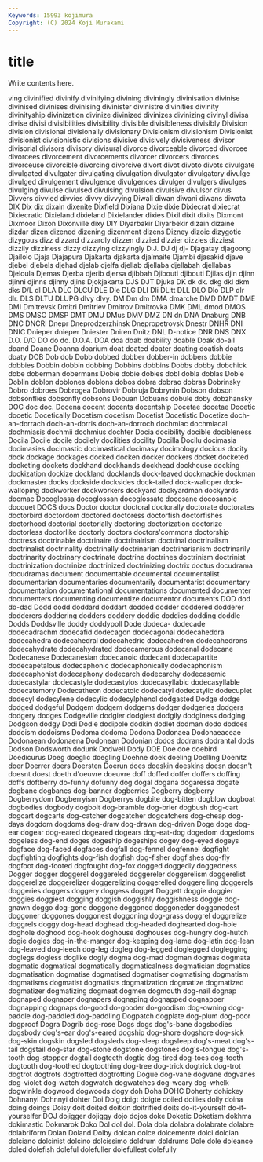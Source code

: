 ```yaml
---
Keywords: 15993 kojimura
Copyright: (C) 2024 Koji Murakami
---
```


# title

Write contents here.



ving divinified divinify divinifying divining diviningly divinisation divinise
divinised divinises divinising divinister divinistre divinities divinity divinityship divinization divinize
divinized divinizes divinizing divinyl divisa divise divisi divisibilities divisibility divisible
divisibleness divisibly Division division divisional divisionally divisionary Divisionism divisionism Divisionist
divisionist divisionistic divisions divisive divisively divisiveness divisor divisorial divisors divisory
divisural divorce divorceable divorced divorcee divorcees divorcement divorcements divorcer divorcers
divorces divorceuse divorcible divorcing divorcive divort divot divoto divots divulgate
divulgated divulgater divulgating divulgation divulgator divulgatory divulge divulged divulgement divulgence
divulgences divulger divulgers divulges divulging divulse divulsed divulsing divulsion divulsive
divulsor divus Divvers divvied divvies divvy divvying Diwali diwan diwani
diwans diwata DIX Dix dix dixain dixenite Dixfield Dixiana Dixie
dixie Dixiecrat dixiecrat Dixiecratic Dixieland dixieland Dixielander dixies Dixil dixit
dixits Dixmont Dixmoor Dixon Dixonville dixy DIY Diyarbakir Diyarbekir dizain
dizaine dizdar dizen dizened dizening dizenment dizens Dizney dizoic dizygotic
dizygous dizz dizzard dizzardly dizzen dizzied dizzier dizzies dizziest dizzily
dizziness dizzy dizzying dizzyingly D.J. DJ dj dj- Djagatay djagoong
Djailolo Djaja Djajapura Djakarta djakarta djalmaite Djambi djasakid djave djebel
djebels djehad djelab djelfa djellab djellaba djellabah djellabas Djeloula Djemas
Djerba djerib djersa djibbah Djibouti djibouti Djilas djin djinn djinni
djinns djinny djins Djokjakarta DJS DJT Djuka DK dk dk.
dkg dkl dkm dks D/L dl DLA DLC DLCU DLE
Dle DLG DLI Dli DLitt DLL DLO Dlo DLP dlr
dlr. DLS DLTU DLUPG dlvy dlvy. DM Dm dm DMA
dmarche DMD DMDT DME DMI Dmitrevsk Dmitri Dmitriev Dmitrov Dmitrovka
DMK DML dmod DMOS DMS DMSO DMSP DMT DMU DMus
DMV DMZ DN dn DNA Dnaburg DNB DNC DNCRI Dnepr
Dneprodzerzhinsk Dnepropetrovsk Dnestr DNHR DNI DNIC Dnieper dnieper Dniester Dniren
Dnitz DNL D-notice DNR DNS DNX D.O. D/O DO do
do. D.O.A. DOA doa doab doability doable Doak do-all doand
Doane Doanna doarium doat doated doater doating doatish doats doaty
DOB Dob dob Dobb dobbed dobber dobber-in dobbers dobbie dobbies
Dobbin dobbin dobbing Dobbins dobbins Dobbs dobby dobchick dobe doberman
dobermans Dobie dobie dobies dobl dobla doblas Doble Doblin doblon
doblones doblons dobos dobra dobrao dobras Dobrinsky Dobro dobroes Dobrogea
Dobrovir Dobruja Dobrynin Dobson dobson dobsonflies dobsonfly dobsons Dobuan Dobuans
dobule doby dobzhansky DOC doc doc. Docena docent docents docentship
Docetae docetae Docetic docetic Docetically Docetism docetism Docetist Docetistic Docetize
doch-an-dorrach doch-an-dorris doch-an-dorroch dochmiac dochmiacal dochmiasis dochmii dochmius dochter Docia
docibility docible docibleness Docila Docile docile docilely docilities docility Docilla
Docilu docimasia docimasies docimastic docimastical docimasy docimology docious docity dock
dockage dockages docked docken docker dockers docket docketed docketing dockets
dockhand dockhands dockhead dockhouse docking dockization dockize dockland docklands dock-leaved
dockmackie dockman dockmaster docks dockside docksides dock-tailed dock-walloper dock-walloping dockworker
dockworkers dockyard dockyardman dockyards docmac Docoglossa docoglossan docoglossate docosane docosanoic
docquet DOCS docs Doctor doctor doctoral doctorally doctorate doctorates doctorbird
doctordom doctored doctoress doctorfish doctorfishes doctorhood doctorial doctorially doctoring doctorization
doctorize doctorless doctorlike doctorly doctors doctors'commons doctorship doctress doctrinable doctrinaire
doctrinairism doctrinal doctrinalism doctrinalist doctrinality doctrinally doctrinarian doctrinarianism doctrinarily doctrinarity
doctrinary doctrinate doctrine doctrines doctrinism doctrinist doctrinization doctrinize doctrinized doctrinizing
doctrix doctus docudrama docudramas document documentable documental documentalist documentarian documentaries
documentarily documentarist documentary documentation documentational documentations documented documenter documenters documenting
documentize documentor documents DOD dod do-dad Dodd dodd doddard doddart
dodded dodder doddered dodderer dodderers doddering dodders doddery doddie doddies
dodding doddle Dodds Doddsville doddy doddypoll Dode dodeca- dodecade dodecadrachm
dodecafid dodecagon dodecagonal dodecaheddra dodecahedra dodecahedral dodecahedric dodecahedron dodecahedrons dodecahydrate
dodecahydrated dodecamerous dodecanal dodecane Dodecanese Dodecanesian dodecanoic dodecant dodecapartite dodecapetalous
dodecaphonic dodecaphonically dodecaphonism dodecaphonist dodecaphony dodecarch dodecarchy dodecasemic dodecastylar dodecastyle
dodecastylos dodecasyllabic dodecasyllable dodecatemory Dodecatheon dodecatoic dodecatyl dodecatylic dodecuplet dodecyl
dodecylene dodecylic dodecylphenol dodgasted Dodge dodge dodged dodgeful Dodgem dodgem
dodgems dodger dodgeries dodgers dodgery dodges Dodgeville dodgier dodgiest dodgily
dodginess dodging Dodgson dodgy Dodi Dodie dodipole dodkin dodlet dodman
dodo dodoes dodoism dodoisms Dodoma dodoma Dodona Dodonaea Dodonaeaceae Dodonaean
dodonaena Dodonean Dodonian dodos dodrans dodrantal dods Dodson Dodsworth dodunk
Dodwell Dody DOE Doe doe doebird Doedicurus Doeg doeglic doegling
Doehne doek doeling Doelling Doenitz doer Doerrer doers Doersten Doerun
does doeskin doeskins doesn doesn't doesnt doest doeth d'oeuvre doeuvre
doff doffed doffer doffers doffing doffs doftberry do-funny dofunny dog
dogal dogana dogaressa dogate dogbane dogbanes dog-banner dogberries Dogberry dogberry
Dogberrydom Dogberryism Dogberrys dogbite dog-bitten dogblow dogboat dogbodies dogbody dogbolt
dog-bramble dog-brier dogbush dog-cart dogcart dogcarts dog-catcher dogcatcher dogcatchers dog-cheap
dog-days dogdom dogdoms dog-draw dog-drawn dog-driven Doge doge dog-ear dogear
dog-eared dogeared dogears dog-eat-dog dogedom dogedoms dogeless dog-end doges dogeship
dogeships dogey dog-eyed dogeys dogface dog-faced dogfaces dogfall dog-fennel dogfennel
dogfight dogfighting dogfights dog-fish dogfish dog-fisher dogfishes dog-fly dogfoot dog-footed
dogfought dog-fox dogged doggedly doggedness Dogger dogger doggerel doggereled doggereler
doggerelism doggerelist doggerelize doggerelizer doggerelizing doggerelled doggerelling doggerels doggeries doggers
doggery doggess dogget Doggett doggie doggier doggies doggiest dogging doggish
doggishly doggishness doggle dog-gnawn doggo dog-gone doggone doggoned doggoneder doggonedest
doggoner doggones doggonest doggoning dog-grass doggrel doggrelize doggrels doggy dog-head
doghead dog-headed doghearted dog-hole doghole doghood dog-hook doghouse doghouses dog-hungry
dog-hutch dogie dogies dog-in-the-manger dog-keeping dog-lame dog-latin dog-lean dog-leaved dog-leech
dog-leg dogleg dog-legged doglegged doglegging doglegs dogless doglike dogly dogma
dog-mad dogman dogmas dogmata dogmatic dogmatical dogmatically dogmaticalness dogmatician dogmatics
dogmatisation dogmatise dogmatised dogmatiser dogmatising dogmatism dogmatisms dogmatist dogmatists dogmatization
dogmatize dogmatized dogmatizer dogmatizing dogmeat dogmen dogmouth dog-nail dognap dognaped
dognaper dognapers dognaping dognapped dognapper dognapping dognaps do-good do-gooder do-goodism
dog-owning dog-paddle dog-paddled dog-paddling Dogpatch dogplate dog-plum dog-poor dogproof Dogra
Dogrib dog-rose Dogs dogs dog's-bane dogsbodies dogsbody dog's-ear dog's-eared dogship
dog-shore dogshore dog-sick dog-skin dogskin dogsled dogsleds dog-sleep dogsleep dog's-meat
dog's-tail dogstail dog-star dog-stone dogstone dogstones dog's-tongue dog's-tooth dog-stopper dogtail
dogteeth dogtie dog-tired dog-toes dog-tooth dogtooth dog-toothed dogtoothing dog-tree dog-trick
dogtrick dog-trot dogtrot dogtrots dogtrotted dogtrotting Dogue dog-vane dogvane dogvanes
dog-violet dog-watch dogwatch dogwatches dog-weary dog-whelk dogwinkle dogwood dogwoods dogy
doh Doha DOHC Doherty dohickey Dohnanyi Dohnnyi dohter Doi Doig
doigt doigte doiled doilies doily doina doing doings Doisy doit
doited doitkin doitrified doits do-it-yourself do-it-yourselfer DOJ dojigger dojiggy dojo
dojos doke Doketic Doketism dokhma dokimastic Dokmarok Doko Dol dol
dol. Dola dola dolabra dolabrate dolabre dolabriform Dolan Doland Dolby
dolcan dolce dolcemente dolci dolcian dolciano dolcinist dolcino dolcissimo doldrum
doldrums Dole dole doleance doled dolefish doleful dolefuller dolefullest dolefully
